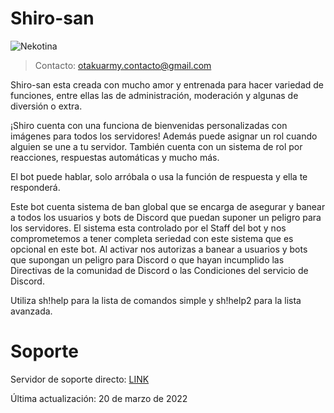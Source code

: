 # Shiro-san
![Nekotina](https://cdn.discordapp.com/attachments/756259841819017372/955172068167675924/dc_cartel3.png)
> Contacto: otakuarmy.contacto@gmail.com

Shiro-san esta creada con mucho amor y entrenada para hacer variedad de funciones, entre ellas las de administración, moderación y algunas de diversión o extra.

¡Shiro cuenta con una funciona de bienvenidas personalizadas con imágenes para todos los servidores!
Además puede asignar un rol cuando alguien se une a tu servidor.
También cuenta con un sistema de rol por reacciones, respuestas automáticas y mucho más.

El bot puede hablar, solo arróbala o usa la función de respuesta y ella te responderá.

Este bot cuenta sistema de ban global que se encarga de asegurar y banear a todos los usuarios y bots de Discord que puedan suponer un peligro para los servidores. El sistema esta controlado por el Staff del bot y nos comprometemos a tener completa seriedad con este sistema que es opcional en este bot. Al activar nos autorizas a banear a usuarios y bots que supongan un peligro para Discord o que hayan incumplido las Directivas de la comunidad de Discord o las Condiciones del servicio de Discord.

Utiliza sh!help para la lista de comandos simple y sh!help2 para la lista avanzada.

# Soporte
Servidor de soporte directo: [LINK](https://discord.gg/BVQ9jAqmsC)

Última actualización: 20 de marzo de 2022
